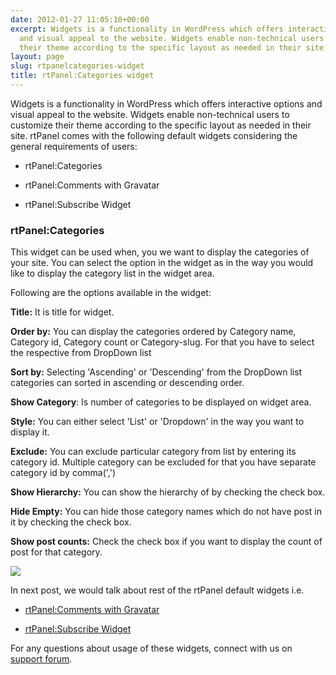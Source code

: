 ```yaml
---
date: 2012-01-27 11:05:10+00:00
excerpt: Widgets is a functionality in WordPress which offers interactive options
  and visual appeal to the website. Widgets enable non-technical users to customize
  their theme according to the specific layout as needed in their site.
layout: page
slug: rtpanelcategories-widget
title: rtPanel:Categories widget
---
```


Widgets is a functionality in WordPress which offers interactive options and visual appeal to the website. Widgets enable non-technical users to customize their theme according to the specific layout as needed in their site.
rtPanel comes with the following default widgets considering the general requirements of users:



	
  * rtPanel:Categories

	
  * rtPanel:Comments with Gravatar

	
  * rtPanel:Subscribe Widget




### rtPanel:Categories


This widget can be used when, you we want to display the categories of your site. You can select the option in the widget as in the way you would like to display the category list in the widget area.

Following are the options available in the widget:

**Title:** It is title for widget.

**Order by:** You can display the categories ordered by Category name, Category id, Category count or Category-slug. For that you have to select the respective from DropDown list

**Sort by:** Selecting 'Ascending' or 'Descending' from the DropDown list categories can sorted in ascending or descending order.

**Show Category**: Is number of categories to be displayed on widget area.

**Style:** You can either select 'List' or 'Dropdown' in the way you want to display it.

**Exclude:** You can exclude particular category from list by entering its category id. Multiple category can be excluded for that you have separate category id by comma(',')

**Show Hierarchy:** You can show the hierarchy of by checking the check box.

**Hide Empty:** You can hide those category names which do not have post in it by checking the check box.

**Show post counts:** Check the check box if you want to display the count of post for that category.


[![](https://rtcamp.com/wp-content/uploads/2012/01/rtcategories2.jpg)](https://rtcamp.com/wp-content/uploads/2012/01/rtcategories2.jpg)


In next post, we would talk about rest of the rtPanel default widgets i.e.



	
  * [rtPanel:Comments with Gravatar](https://rtcamp.com/blog/rtpanelcomments-gravatar/)

	
  * [rtPanel:Subscribe Widget](https://rtcamp.com/blog/rtpanel-subscribe-widget/)


For any questions about usage of these widgets, connect with us on[ support forum](https://rtcamp.com/support/forum/rtpanel/forum/user/).

